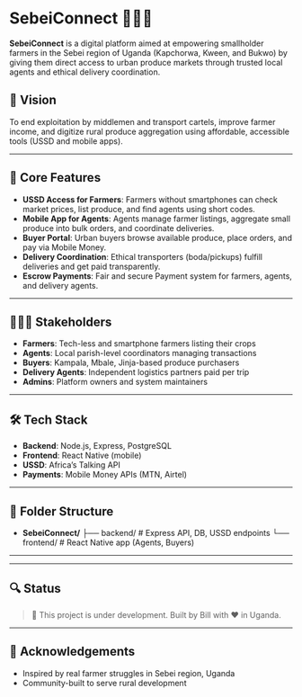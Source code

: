 # SebeiConnect 🥔📱🚛

**SebeiConnect** is a digital platform aimed at empowering smallholder farmers in the Sebei region of Uganda (Kapchorwa, Kween, and Bukwo) by giving them direct access to urban produce markets through trusted local agents and ethical delivery coordination.

## 🚀 Vision

To end exploitation by middlemen and transport cartels, improve farmer income, and digitize rural produce aggregation using affordable, accessible tools (USSD and mobile apps).

---

## 📱 Core Features

- **USSD Access for Farmers**: Farmers without smartphones can check market prices, list produce, and find agents using short codes.
- **Mobile App for Agents**: Agents manage farmer listings, aggregate small produce into bulk orders, and coordinate deliveries.
- **Buyer Portal**: Urban buyers browse available produce, place orders, and pay via Mobile Money.
- **Delivery Coordination**: Ethical transporters (boda/pickups) fulfill deliveries and get paid transparently.
- **Escrow Payments**: Fair and secure Payment system for farmers, agents, and delivery agents.

---

## 🧑‍🤝‍🧑 Stakeholders

- **Farmers**: Tech-less and smartphone farmers listing their crops
- **Agents**: Local parish-level coordinators managing transactions
- **Buyers**: Kampala, Mbale, Jinja-based produce purchasers
- **Delivery Agents**: Independent logistics partners paid per trip
- **Admins**: Platform owners and system maintainers

---

## 🛠 Tech Stack

- **Backend**: Node.js, Express, PostgreSQL
- **Frontend**: React Native (mobile)
- **USSD**: Africa’s Talking API
- **Payments**: Mobile Money APIs (MTN, Airtel)

---

## 📂 Folder Structure

- **SebeiConnect/** 
├── backend/ # Express API, DB, USSD endpoints
└── frontend/ # React Native app (Agents, Buyers)

---


---

## 🔍 Status

> 🚧 This project is under development. Built by Bill with ❤️ in Uganda.

---

## 🙌 Acknowledgements

- Inspired by real farmer struggles in Sebei region, Uganda
- Community-built to serve rural development
